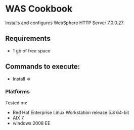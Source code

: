WAS Cookbook
===================
Installs and configures WebSphere HTTP Server 7.0.0.27.

Requirements
------------
- 1 gb of free space

Commands to execute:
---------------------
- Install => 

### Platforms
Tested on:
- Red Hat Enterprise Linux Workstation release 5.8 64-bit
- AIX 7
- windows 2008 EE
